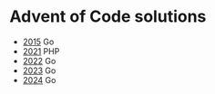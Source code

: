 # Advent of Code solutions

- [2015](2015) Go
- [2021](2021) PHP
- [2022](2022) Go
- [2023](2023) Go
- [2024](2024) Go
